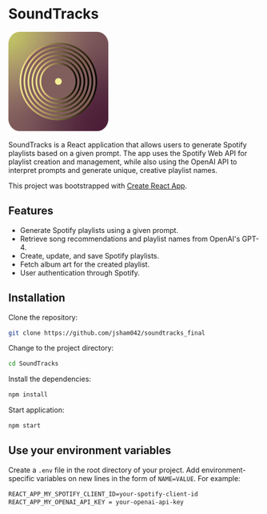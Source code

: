 # SoundTracks
<img src="./public/djboticon.png" alt="SoundTracks logo" width="200"/>

SoundTracks is a React application that allows users to generate Spotify playlists based on a given prompt. The app uses the Spotify Web API for playlist creation and management, while also using the OpenAI API to interpret prompts and generate unique, creative playlist names.

This project was bootstrapped with [Create React App](https://github.com/facebook/create-react-app).

## Features
- Generate Spotify playlists using a given prompt.
- Retrieve song recommendations and playlist names from OpenAI's GPT-4.
- Create, update, and save Spotify playlists.
- Fetch album art for the created playlist.
- User authentication through Spotify.

## Installation

Clone the repository:
```bash
git clone https://github.com/jsham042/soundtracks_final
```

Change to the project directory:

```bash
cd SoundTracks
```

Install the dependencies:
```bash
npm install
```

Start application:
```bash
npm start
```

## Use your environment variables
Create a `.env` file in the root directory of your project. Add environment-specific variables on new lines in the form of `NAME=VALUE`. For example:

```
REACT_APP_MY_SPOTIFY_CLIENT_ID=your-spotify-client-id
REACT_APP_MY_OPENAI_API_KEY = your-openai-api-key
```
